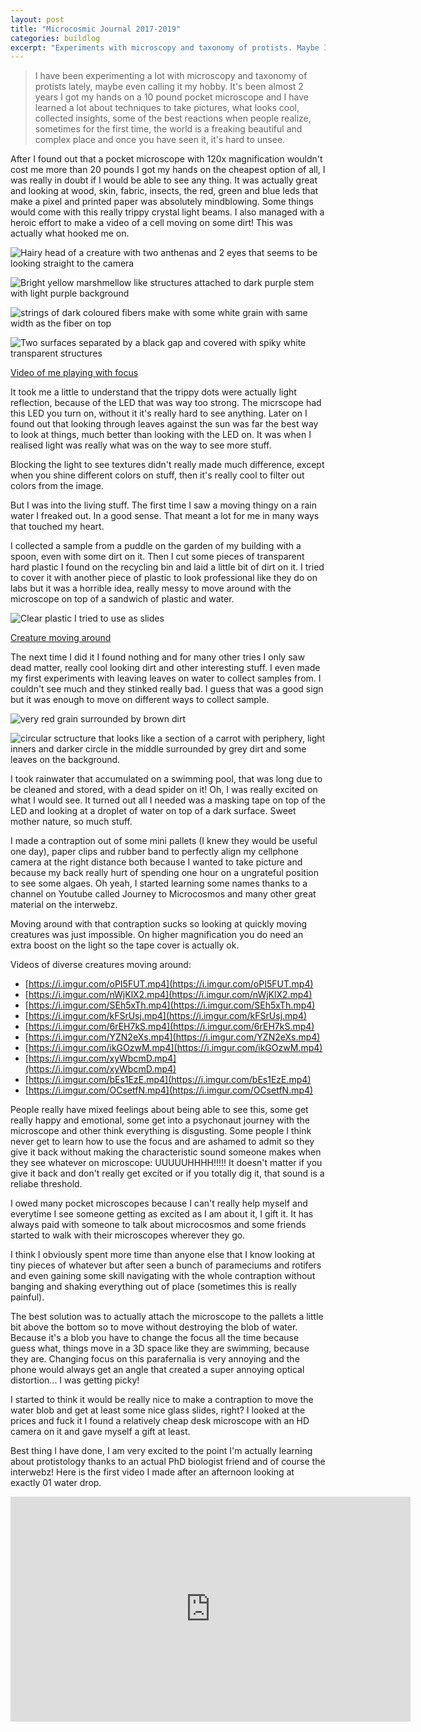 ```yaml
---
layout: post
title: "Microcosmic Journal 2017-2019"
categories: buildlog
excerpt: "Experiments with microscopy and taxonomy of protists. Maybe I can even call it my hobby."
---
```


> I have been experimenting a lot with microscopy and taxonomy of protists lately, maybe even calling it my hobby.  It's been almost 2 years I got my hands on a 10 pound pocket microscope and I have learned a lot about techniques to take pictures, what looks cool, collected insights, some of the best reactions when people realize, sometimes for the first time, the world is a freaking beautiful and complex place and once you have seen it, it's hard to unsee.

After I found out that a pocket microscope with 120x magnification wouldn't cost me more than 20 pounds I got my hands on the cheapest option of all, I was really in doubt if I would be able to see any thing. It was actually great and looking at wood, skin, fabric, insects, the red, green and blue leds that make a pixel and printed paper was absolutely mindblowing. Some things would come with this really trippy crystal light beams. I also managed with a heroic effort to make a video of a cell moving on some dirt! This was actually what hooked me on.

![Hairy head of a creature with two anthenas and 2 eyes that seems to be looking straight to the camera](https://i.imgur.com/rvpeuxd.jpg)

![Bright yellow marshmellow like structures attached to dark purple stem with light purple background](https://i.imgur.com/dQF8nZQ.jpg)

![strings of dark coloured fibers make with some white grain with same width as the fiber on top](https://i.imgur.com/Q3dyFe9.jpg)

![Two surfaces separated by a black gap and covered with spiky white transparent structures](https://i.imgur.com/kCnqrIN.jpg)

[Video of me playing with focus](https://i.imgur.com/NYLS25u.mp4)

It took me a little to understand that the trippy dots were actually light reflection, because of the LED that was way too strong. The micrscope had this LED you turn on, without it it's really hard to see anything. Later on I found out that looking through leaves against the sun was far the best way to look at things, much better than looking with the LED on. It was when I realised light was really what was on the way to see more stuff.

Blocking the light to see textures didn't really made much difference, except when you shine different colors on stuff, then it's really cool to filter out colors from the image.

But I was into the living stuff. The first time I saw a moving thingy on a rain water I freaked out. In a good sense. That meant a lot for me in many ways that touched my heart.

I collected a sample from a puddle on the garden of my building with a spoon, even with some dirt on it. Then I cut some pieces of transparent hard plastic I found on the recycling bin and laid a little bit of dirt on it. I tried to cover it with another piece of plastic to look professional like they do on labs but it was a horrible idea, really messy to move around with the microscope on top of a sandwich of plastic and water.

![Clear plastic I tried to use as slides](https://i.imgur.com/zF1bmfC.jpg)

[Creature moving around](https://i.imgur.com/rrJ6gaw.mp4)

The next time I did it I found nothing and for many other tries I only saw dead matter, really cool looking dirt and other interesting stuff. I even made my first experiments with leaving leaves on water to collect samples from. I couldn't see much and they stinked really bad. I guess that was a good sign but it was enough to move on different ways to collect sample.

![very red grain surrounded by brown dirt](https://i.imgur.com/bacPe87.jpg)

![circular sctructure that looks like a section of a carrot with periphery, light inners and darker circle in the middle surrounded by grey dirt and some leaves on the background.](https://i.imgur.com/gtqJfh6.jpg)

I took rainwater that accumulated on a swimming pool, that was long due to be cleaned and stored, with a dead spider on it! Oh, I was really excited on what I would see. It turned out all I needed was a masking tape on top of the LED and looking at a droplet of water on top of a dark surface. Sweet mother nature, so much stuff.

I made a contraption out of some mini pallets (I knew they would be useful one day), paper clips and rubber band to perfectly align my cellphone camera at the right distance both because I wanted to take picture and because my back really hurt of spending one hour on a ungrateful position to see some algaes. Oh yeah, I started learning some names thanks to a channel on Youtube called Journey to Microcosmos and many other great material on the interwebz.

Moving around with that contraption sucks so looking at quickly moving creatures was just impossible. On higher magnification you do need an extra boost on the light so the tape cover is actually ok.

Videos of diverse creatures moving around:

- [https://i.imgur.com/oPI5FUT.mp4](https://i.imgur.com/oPI5FUT.mp4)
- [https://i.imgur.com/nWjKlX2.mp4](https://i.imgur.com/nWjKlX2.mp4)
- [https://i.imgur.com/SEh5xTh.mp4](https://i.imgur.com/SEh5xTh.mp4)
- [https://i.imgur.com/kFSrUsj.mp4](https://i.imgur.com/kFSrUsj.mp4)
- [https://i.imgur.com/6rEH7kS.mp4](https://i.imgur.com/6rEH7kS.mp4)
- [https://i.imgur.com/YZN2eXs.mp4](https://i.imgur.com/YZN2eXs.mp4)
- [https://i.imgur.com/ikGOzwM.mp4](https://i.imgur.com/ikGOzwM.mp4)
- [https://i.imgur.com/xyWbcmD.mp4](https://i.imgur.com/xyWbcmD.mp4)
- [https://i.imgur.com/bEs1EzE.mp4](https://i.imgur.com/bEs1EzE.mp4)
- [https://i.imgur.com/OCsetfN.mp4](https://i.imgur.com/OCsetfN.mp4)

People really have mixed feelings about being able to see this, some get really happy and emotional, some get into a psychonaut journey with the microscope and other think everything is disgusting. Some people I think never get to learn how to use the focus and are ashamed to admit so they give it back without making the characteristic sound someone makes when they see whatever on microscope: UUUUUHHHH!!!!! It doesn't matter if you give it back and don't really get excited or if you totally dig it, that sound is a reliabe threshold.

I owed many pocket microscopes because I can't really help myself and everytime I see someone getting as excited as I am about it, I gift it. It has always paid with someone to talk about microcosmos and some friends started to walk with their microscopes wherever they go.

I think I obviously spent more time than anyone else that I know looking at tiny pieces of whatever but after seen a bunch of parameciums and rotifers and even gaining some skill navigating with the whole contraption without banging and shaking everything out of place (sometimes this is really painful).

The best solution was to actually attach the microscope to the pallets a little bit above the bottom so to move without destroying the blob of water. Because it's a blob you have to change the focus all the time because guess what, things move in a 3D space like they are swimming, because they are. Changing focus on this parafernalia is very annoying and the phone would always get an angle that created a super annoying optical distortion... I was getting picky!

I started to think it would be really nice to make a contraption to move the water blob and get at least some nice glass slides, right? I looked at the prices and fuck it I found a relatively cheap desk microscope with an HD camera on it and gave myself a gift at least.

Best thing I have done, I am very excited to the point I'm actually learning about protistology thanks to an actual PhD biologist friend and of course the interwebz! Here is the first video I made after an afternoon looking at exactly 01 water drop.

<iframe width="640" height="360" src="https://www.youtube-nocookie.com/embed/Z1O6gP7AFkM" frameborder="0" allow="accelerometer; autoplay; encrypted-media; gyroscope; picture-in-picture" allowfullscreen></iframe>
